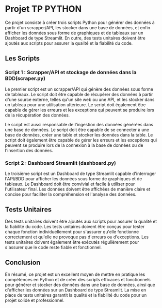 # Projet TP PYTHON

Ce projet consiste à créer trois scripts Python pour générer des données à partir d'un scrapper/API, les stocker dans une base de données, et enfin afficher les données sous forme de graphiques et de tableaux sur un Dashboard de type Streamlit. En outre, des tests unitaires doivent être ajoutés aux scripts pour assurer la qualité et la fiabilité du code.

## Les Scripts

### Script 1 : Scrapper/API et stockage de données dans la BDD(scraper.py)

Le premier script est un scrapper/API qui génère des données sous forme de tableaux. Le script doit être capable de récupérer des données à partir d'une source externe, telles qu'un site web ou une API, et les stocker dans un tableau pour une utilisation ultérieure. Le script doit également être capable de gérer les erreurs et les exceptions qui peuvent se produire lors de la récupération des données.

Le script est  aussi responsable de l'ingestion des données générées dans une base de données. Le script doit être capable de se connecter à une base de données, créer une table et stocker les données dans la table. Le script doit également être capable de gérer les erreurs et les exceptions qui peuvent se produire lors de la connexion à la base de données ou de l'insertion des données.

### Script 2 : Dashboard Streamlit (dashboard.py)

Le troisième script est un Dashboard de type Streamlit capable d'interroger l'API/BDD pour afficher les données sous forme de graphiques et de tableaux. Le Dashboard doit être convivial et facile à utiliser pour l'utilisateur final. Les données doivent être affichées de manière claire et concise pour faciliter la compréhension et l'analyse des données.

## Tests Unitaires

Des tests unitaires doivent être ajoutés aux scripts pour assurer la qualité et la fiabilité du code. Les tests unitaires doivent être conçus pour tester chaque fonction individuellement pour s'assurer qu'elle fonctionne correctement et qu'elle ne provoque pas d'erreurs ou d'exceptions. Les tests unitaires doivent également être exécutés régulièrement pour s'assurer que le code reste fiable et fonctionnel.

## Conclusion

En résumé, ce projet est un excellent moyen de mettre en pratique les compétences en Python et de créer des scripts efficaces et fonctionnels pour générer et stocker des données dans une base de données, ainsi que d'afficher les données sur un Dashboard de type Streamlit. La mise en place de tests unitaires garantit la qualité et la fiabilité du code pour un projet solide et professionnel.
